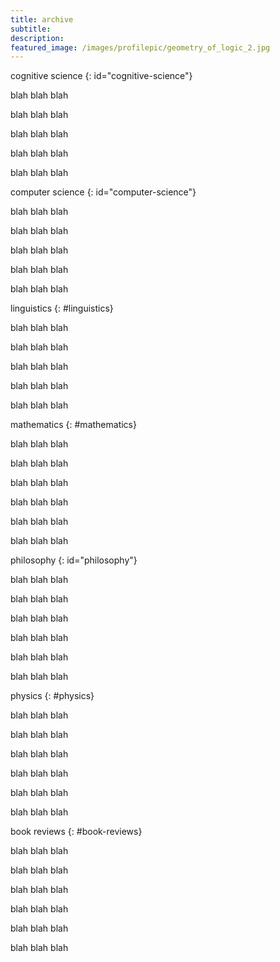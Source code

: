 ```yaml
---
title: archive
subtitle: 
description: 
featured_image: /images/profilepic/geometry_of_logic_2.jpg
---
```


cognitive science
{: id="cognitive-science"}

blah blah blah

blah blah blah

blah blah blah

blah blah blah

blah blah blah

computer science
{: id="computer-science"}

blah blah blah

blah blah blah

blah blah blah

blah blah blah

blah blah blah


linguistics
{: #linguistics}

blah blah blah

blah blah blah

blah blah blah

blah blah blah

blah blah blah

mathematics
{: #mathematics}

blah blah blah

blah blah blah

blah blah blah

blah blah blah

blah blah blah

blah blah blah

philosophy
{: id="philosophy"}

blah blah blah

blah blah blah

blah blah blah

blah blah blah

blah blah blah

blah blah blah

physics
{: #physics}

blah blah blah

blah blah blah

blah blah blah

blah blah blah

blah blah blah

blah blah blah

book reviews
{: #book-reviews}

blah blah blah

blah blah blah

blah blah blah

blah blah blah

blah blah blah

blah blah blah
